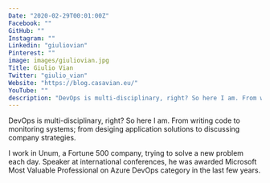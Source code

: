 ```yaml
---
Date: "2020-02-29T00:01:00Z"
Facebook: ""
GitHub: ""
Instagram: ""
Linkedin: "giuliovian"
Pinterest: ""
image: images/giuliovian.jpg
Title: Giulio Vian
Twitter: "giulio_vian"
Website: "https://blog.casavian.eu/"
YouTube: ""
description: "DevOps is multi-disciplinary, right? So here I am. From writing code to monitoring systems; from desiging application solutions to discussing company strategies."
---
```

DevOps is multi-disciplinary, right? So here I am. From writing code to monitoring systems; from desiging application solutions to discussing company strategies.

I work in Unum, a Fortune 500 company, trying to solve a new problem each day. Speaker at international conferences, he was awarded Microsoft Most Valuable Professional on Azure DevOps category in the last few years.
